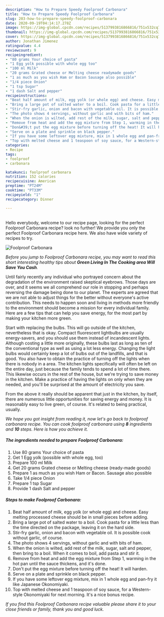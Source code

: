 ```yaml
---
description: "How to Prepare Speedy Foolproof Carbonara"
title: "How to Prepare Speedy Foolproof Carbonara"
slug: 203-how-to-prepare-speedy-foolproof-carbonara
date: 2020-09-19T04:14:17.278Z
image: https://img-global.cpcdn.com/recipes/5137993816866816/751x532cq70/foolproof-carbonara-recipe-main-photo.jpg
thumbnail: https://img-global.cpcdn.com/recipes/5137993816866816/751x532cq70/foolproof-carbonara-recipe-main-photo.jpg
cover: https://img-global.cpcdn.com/recipes/5137993816866816/751x532cq70/foolproof-carbonara-recipe-main-photo.jpg
author: Jonathan Jimenez
ratingvalue: 4.4
reviewcount: 9
recipeingredient:
- "80 grams Your choice of pasta"
- "1 Egg yolk possible with whole egg too"
- "100 ml Milk"
- "20 grams Grated cheese or Melting cheese readymade goods"
- "1 as much as you wish Ham or Bacon Sausage also possible"
- "1/4 piece Onion"
- "1 tsp Sugar"
- "1 dash Salt and pepper"
recipeinstructions:
- "Beat half amount of milk, egg yolk (or whole egg) and cheese. Easy melting processed cheese should be in small pieces before adding."
- "Bring a large pot of salted water to a boil. Cook pasta for a little less than the time directed on the package, leaving it on the hard side."
- "Stir-fry garlic, onion and bacon with vegetable oil. It is possible cook without garlic, of course."
- "The photo shows 4 servings, without garlic and with bits of ham."
- "When the onion is wilted, add rest of the milk, sugar, salt and pepper, then bring to a boil. When it comes to boil, add pasta and stir it."
- "Remove from heat and add the egg mixture from Step 1, warming in the hot pan until the sauce thickens, and it&#39;s done."
- "Don&#39;t put the egg mixture before turning off the heat! It will harden."
- "Serve on a plate and sprinkle on black pepper."
- "If you have some leftover egg mixture, mix in 1 whole egg and pan-fry it like Japanese Okonomiyaki."
- "Top with melted cheese and 1 teaspoon of soy sauce, for a Western-style Okonomiyaki for next morning. It&#39;s a nice bonus recipe."
categories:
- Recipe
tags:
- foolproof
- carbonara

katakunci: foolproof carbonara 
nutrition: 152 calories
recipecuisine: American
preptime: "PT24M"
cooktime: "PT33M"
recipeyield: "1"
recipecategory: Dinner

---
```

<br>
Hello everybody, welcome to our recipe page, looking for the perfect Foolproof Carbonara recipe? look no further! We provide you only the perfect Foolproof Carbonara recipe here. We also have wide variety of recipes to try.
<br>


![Foolproof Carbonara](https://img-global.cpcdn.com/recipes/5137993816866816/751x532cq70/foolproof-carbonara-recipe-main-photo.jpg)

<i>Before you jump to Foolproof Carbonara recipe, you may want to read this short interesting healthy tips about 
<strong>Green Living In The Cooking area Will Save You Cash</strong>.</i>
</br>

Until fairly recently any individual who portrayed concern about the degradation of the environment raised skeptical eyebrows. Those days are over, and it seems we all comprehend our role in stopping and perhaps reversing the damage being done to our planet. The experts are agreed that we are not able to adjust things for the better without everyone's active contribution. This needs to happen soon and living in methods more friendly to the environment should become a mission for every individual family. Here are a few tips that can help you save energy, for the most part by making your kitchen more green.

Start with replacing the bulbs. This will go outside of the kitchen, nevertheless that is okay. Compact fluorescent lightbulbs are usually energy-savers, and you should use them instead of incandescent lights. Although costing a little more originally, these bulbs last as long as ten of the conventional type as well as using a lot less energy. Changing the light bulbs would certainly keep a lot of bulbs out of the landfills, and that is good. You also have to obtain the practice of turning off the lights when there is nobody in a area. The kitchen lights specifically will often be left on the entire day, just because the family tends to spend a lot of time there. This likewise occurs in the rest of the house, but we're trying to save money in the kitchen. Make a practice of having the lights on only when they are needed, and you'll be surprised at the amount of electricity you save.

From the above it really should be apparent that just in the kitchen, by itself, there are numerous little opportunities for saving energy and money. It is reasonably easy to live green, of course. It's related to being practical, usually.


<i>We hope you got insight from reading it, now let's go back to foolproof carbonara recipe. You can cook foolproof carbonara using <strong>8</strong> ingredients and <strong>10</strong> steps. Here is how you achieve it.
</i>

##### The ingredients needed to prepare Foolproof Carbonara:

1. Use 80 grams Your choice of pasta
1. Get 1 Egg yolk (possible with whole egg, too)
1. Prepare 100 ml Milk
1. Get 20 grams Grated cheese or Melting cheese (ready-made goods)
1. Prepare 1 as much as you wish Ham or Bacon. Sausage also possible
1. Take 1/4 piece Onion
1. Prepare 1 tsp Sugar
1. Provide 1 dash Salt and pepper


##### Steps to make Foolproof Carbonara:

1. Beat half amount of milk, egg yolk (or whole egg) and cheese. Easy melting processed cheese should be in small pieces before adding.
1. Bring a large pot of salted water to a boil. Cook pasta for a little less than the time directed on the package, leaving it on the hard side.
1. Stir-fry garlic, onion and bacon with vegetable oil. It is possible cook without garlic, of course.
1. The photo shows 4 servings, without garlic and with bits of ham.
1. When the onion is wilted, add rest of the milk, sugar, salt and pepper, then bring to a boil. When it comes to boil, add pasta and stir it.
1. Remove from heat and add the egg mixture from Step 1, warming in the hot pan until the sauce thickens, and it&#39;s done.
1. Don&#39;t put the egg mixture before turning off the heat! It will harden.
1. Serve on a plate and sprinkle on black pepper.
1. If you have some leftover egg mixture, mix in 1 whole egg and pan-fry it like Japanese Okonomiyaki.
1. Top with melted cheese and 1 teaspoon of soy sauce, for a Western-style Okonomiyaki for next morning. It&#39;s a nice bonus recipe.


<i>If you find this Foolproof Carbonara recipe valuable please share it to your close friends or family, thank you and good luck.</i>
